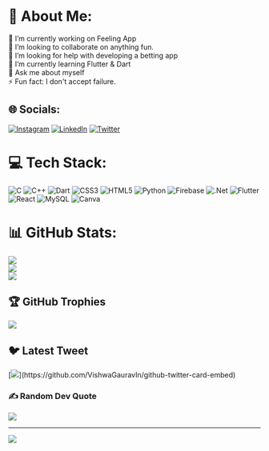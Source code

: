 # 💫 About Me:
🔭 I’m currently working on Feeling App<br>👯 I’m looking to collaborate on anything fun.<br>🤝 I’m looking for help with developing a betting app<br>🌱 I’m currently learning Flutter & Dart<br>💬 Ask me about myself<br>⚡ Fun fact: I don't accept failure.


## 🌐 Socials:
[![Instagram](https://img.shields.io/badge/Instagram-%23E4405F.svg?logo=Instagram&logoColor=white)](https://instagram.com/This_is_muterian) [![LinkedIn](https://img.shields.io/badge/LinkedIn-%230077B5.svg?logo=linkedin&logoColor=white)](https://linkedin.com/in/kelvin-muterians) [![Twitter](https://img.shields.io/badge/Twitter-%231DA1F2.svg?logo=Twitter&logoColor=white)](https://twitter.com/Muterian_) 

# 💻 Tech Stack:
![C](https://img.shields.io/badge/c-%2300599C.svg?style=for-the-badge&logo=c&logoColor=white) ![C++](https://img.shields.io/badge/c++-%2300599C.svg?style=for-the-badge&logo=c%2B%2B&logoColor=white) ![Dart](https://img.shields.io/badge/dart-%230175C2.svg?style=for-the-badge&logo=dart&logoColor=white) ![CSS3](https://img.shields.io/badge/css3-%231572B6.svg?style=for-the-badge&logo=css3&logoColor=white) ![HTML5](https://img.shields.io/badge/html5-%23E34F26.svg?style=for-the-badge&logo=html5&logoColor=white) ![Python](https://img.shields.io/badge/python-3670A0?style=for-the-badge&logo=python&logoColor=ffdd54) ![Firebase](https://img.shields.io/badge/firebase-%23039BE5.svg?style=for-the-badge&logo=firebase) ![.Net](https://img.shields.io/badge/.NET-5C2D91?style=for-the-badge&logo=.net&logoColor=white) ![Flutter](https://img.shields.io/badge/Flutter-%2302569B.svg?style=for-the-badge&logo=Flutter&logoColor=white) ![React](https://img.shields.io/badge/react-%2320232a.svg?style=for-the-badge&logo=react&logoColor=%2361DAFB) ![MySQL](https://img.shields.io/badge/mysql-%2300f.svg?style=for-the-badge&logo=mysql&logoColor=white) ![Canva](https://img.shields.io/badge/Canva-%2300C4CC.svg?style=for-the-badge&logo=Canva&logoColor=white)
# 📊 GitHub Stats:
![](https://github-readme-stats.vercel.app/api?username=Kellymuterian&theme=dark&hide_border=false&include_all_commits=true&count_private=true)<br/>
![](https://github-readme-streak-stats.herokuapp.com/?user=Kellymuterian&theme=dark&hide_border=false)<br/>
![](https://github-readme-stats.vercel.app/api/top-langs/?username=Kellymuterian&theme=dark&hide_border=false&include_all_commits=true&count_private=true&layout=compact)

## 🏆 GitHub Trophies
![](https://github-profile-trophy.vercel.app/?username=Kellymuterian&theme=dracula&no-frame=true&no-bg=false&margin-w=4)

## 🐦 Latest Tweet
[![](https://gtce.itsvg.in/api?username=Muterian_)](https://github.com/VishwaGauravIn/github-twitter-card-embed)

### ✍️ Random Dev Quote
![](https://quotes-github-readme.vercel.app/api?type=vetical&theme=radical)

---
[![](https://visitcount.itsvg.in/api?id=Kellymuterian&icon=6&color=0)](https://visitcount.itsvg.in)

<!-- Proudly created with GPRM ( https://gprm.itsvg.in ) -->
